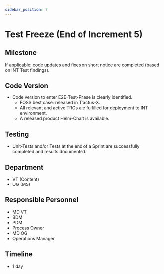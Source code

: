 ```yaml
---
sidebar_position: 7
---
```


# Test Freeze (End of Increment 5)

## Milestone

If applicable: code updates and fixes on short notice are completed (based on INT Test findings).

## Code Version

- Code version to enter E2E-Test-Phase is clearly identified.
  - FOSS best case: released in Tractus-X.
  - All relevant and active TRGs are fulfilled for deployment to INT environment.
  - A released product Helm-Chart is available.

## Testing

- Unit-Tests and/or Tests at the end of a Sprint are successfully completed and results documented.

## Department

- VT (Content)
- OG (MS)

## Responsible Personnel

- MD VT
- BDM
- PDM
- Process Owner
- MD OG
- Operations Manager

## Timeline

- 1 day
